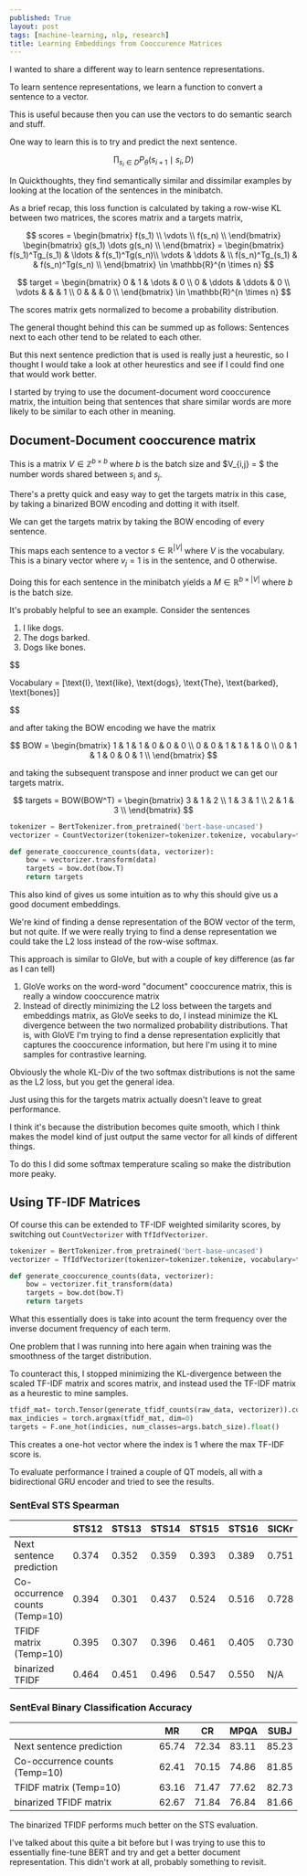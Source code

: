 ```yaml
---
published: True
layout: post
tags: [machine-learning, nlp, research]
title: Learning Embeddings from Cooccurence Matrices
---
```


I wanted to share a different way to learn sentence representations. 

<!--more-->

To learn sentence representations, we learn a function to convert a sentence to a vector. 

This is useful because then you can use the vectors to do semantic search and stuff. 

One way to learn this is to try and predict the next sentence.

$$\prod_{s_i \in D}  P_\theta(s_{i+1} \mid s_i, D)$$

In Quickthoughts, they find semantically similar and dissimilar examples by looking at the location of the sentences in the minibatch. 


As a brief recap, this loss function is calculated by taking a row-wise KL between two matrices, the scores matrix and a targets matrix, 

$$
scores = \begin{bmatrix} 
f(s_1) \\
\vdots \\
f(s_n) \\
\end{bmatrix}
\begin{bmatrix} 
g(s_1) \dots g(s_n) \\
\end{bmatrix} =
\begin{bmatrix}
f(s_1)^Tg_(s_1)  & \ldots & f(s_1)^Tg(s_n)\\
\vdots  & \ddots & \\
f(s_n)^Tg_(s_1)  & & f(s_n)^Tg(s_n) \\
\end{bmatrix} \in \mathbb{R}^{n \times n}
$$

$$
target = \begin{bmatrix} 
0  & 1 &  \dots & 0 \\
0  & \ddots & \ddots &  0 \\
\vdots  & & & 1  \\
0  &  &  &  0 \\
\end{bmatrix} \in \mathbb{R}^{n \times n}
$$

The scores matrix gets normalized to become a probability distribution.

The general thought behind this can be summed up as follows: Sentences next to each other tend to be related to each other. 

But this next sentence prediction that is used is really just a heurestic, so I thought I would take a look at other heurestics and see if I could find one that would work better. 

I started by trying to use the document-document word cooccurence matrix, the intuition being that sentences that share similar words are more likely to be similar to each other in meaning.


## Document-Document cooccurence matrix

This is a matrix $V \in \mathbb{Z}^{b \times b}$ where $b$ is the batch size and $V_{i,j} = $ the number words shared between $s_i$ and $s_j$.

There's a pretty quick and easy way to get the targets matrix in this case, by taking a binarized BOW encoding and dotting it with itself. 

We can get the targets matrix by taking the BOW encoding of every sentence. 

This maps each sentence to a vector $s \in \mathbb{R}^{\lvert V \rvert}$ where $V$ is the vocabulary. This is a binary vector where $v_j = 1$  is in the sentence, and 0 otherwise. 

Doing this for each sentence in the minibatch yields a $M \in \mathbb{R}^{b \times \lvert V \rvert}$ where $b$ is the batch size. 

It's probably helpful to see an example. Consider the sentences

1. I like dogs.
2. The dogs barked.
3. Dogs like bones.



$$ 

Vocabulary = [\text{I}, \text{like}, \text{dogs}, \text{The}, \text{barked}, \text{bones}]

$$

and after taking the BOW encoding we have the matrix 

$$
BOW = \begin{bmatrix}
    1 & 1 & 1 & 0 & 0 & 0 \\
    0 & 0 & 1 & 1 & 1 & 0 \\
    0 & 1 & 1 & 0 & 0 & 1 \\
\end{bmatrix}
$$

and taking the subsequent transpose and inner product we can get our targets matrix.

$$
targets = BOW(BOW^T) = \begin{bmatrix}
    3 & 1 & 2 \\
    1 & 3 & 1 \\
    2 & 1 & 3 \\
\end{bmatrix}
$$

```python
tokenizer = BertTokenizer.from_pretrained('bert-base-uncased')
vectorizer = CountVectorizer(tokenizer=tokenizer.tokenize, vocabulary=tokenizer.vocab)

def generate_cooccurence_counts(data, vectorizer):
    bow = vectorizer.transform(data)
    targets = bow.dot(bow.T)
    return targets
```

This also kind of gives us some intuition as to why this should give us a good document embeddings. 

We're kind of finding a dense representation of the BOW vector of the term, but not quite. If we were really trying to find a dense representation we could take the L2 loss instead of the row-wise softmax. 

This approach is similar to GloVe,  but with a couple of key difference (as far as I can tell)

1. GloVe works on the word-word "document" cooccurence matrix, this is really a window cooccurence matrix 
1. Instead of directly minimizing the L2 loss between the targets and embeddings matrix, as GloVe seeks to do, I instead minimize the KL divergence between the two normalized probability distributions. 
That is, with GloVE I'm trying to find a dense representation explicitly that captures the cooccurence information, but here I'm using it to mine samples for contrastive learning. 

Obviously the whole KL-Div of the two softmax distributions is not the same as the L2 loss, but you get the general idea. 

Just using this for the targets matrix actually doesn't leave to great performance. 

I think it's because the distribution becomes quite smooth, which I think makes the model kind of just output the same vector for all kinds of different things.

To do this I did some softmax temperature scaling so make the distribution more peaky.


## Using TF-IDF Matrices

Of course this can be extended to TF-IDF weighted similarity scores, by switching out `CountVectorizer` with `TfIdfVectorizer`. 

```python
tokenizer = BertTokenizer.from_pretrained('bert-base-uncased')
vectorizer = TfIdfVectorizer(tokenizer=tokenizer.tokenize, vocabulary=tokenizer.vocab)

def generate_cooccurence_counts(data, vectorizer):
    bow = vectorizer.fit_transform(data)
    targets = bow.dot(bow.T)
    return targets
```

What this essentially does is take into acount the term frequency over the inverse document frequency of each term. 

One problem that I was running into here again when training was the smoothness of the target distribution.

To counteract this, I stopped minimizing the KL-divergence between the scaled TF-IDF matrix and scores matrix, and instead used the TF-IDF matrix as a heurestic to mine samples. 

```python
tfidf_mat= torch.Tensor(generate_tfidf_counts(raw_data, vectorizer)).cuda()
max_indicies = torch.argmax(tfidf_mat, dim=0)
targets = F.one_hot(indicies, num_classes=args.batch_size).float()
```

This creates a one-hot vector where the index is 1 where the max TF-IDF score is. 



To evaluate performance I trained a couple of QT models, all with a bidirectional GRU encoder and tried to see the results.

### SentEval STS Spearman

|                              | STS12 | STS13 | STS14 | STS15 | STS16 | SICKr | STSb | 
|------------------------------|-------|-------|-------|-------|-------|-------|------|
|Next sentence prediction      | 0.374 | 0.352 | 0.359 | 0.393 | 0.389 | 0.751 | 0.649|
|Co-occurrence counts (Temp=10)| 0.394 | 0.301 | 0.437 | 0.524 | 0.516 | 0.728 | 0.602| 
|TFIDF matrix (Temp=10)        | 0.395 | 0.307 | 0.396 | 0.461 | 0.405 | 0.730 | 0.674| 
|binarized TFIDF               | 0.464 | 0.451 | 0.496 | 0.547 | 0.550 | N/A   | N/A  | 

### SentEval Binary Classification Accuracy  

|                              | MR    | CR    | MPQA  | SUBJ  | 
|------------------------------|-------|-------|-------|-------|
|Next sentence prediction      | 65.74 | 72.34 | 83.11 | 85.23 |
|Co-occurrence counts (Temp=10)| 62.41 | 70.15 | 74.86 | 81.85 | 
|TFIDF matrix (Temp=10)        | 63.16 | 71.47 | 77.62 | 82.73 | 
|binarized TFIDF matrix        | 62.67 | 71.84 | 76.84 | 81.66 | 

The binarized TFIDF performs much better on the STS evaluation. 


I've talked about this quite a bit before but I was trying to use this to essentially fine-tune BERT and try and get a better document representation. 
This didn't work at all, probably something to revisit. 
